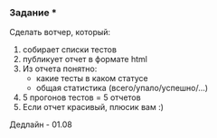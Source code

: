 ### Задание *
Сделать вотчер, который:
1. собирает списки тестов
2. публикует отчет в формате html
3. Из отчета понятно:
   - какие тесты в каком статусе
   - общая статистика (всего/упало/успешно/...)
4. 5 прогонов тестов = 5 отчетов
5. Если отчет красивый, плюсик вам :) 

Дедлайн - 01.08